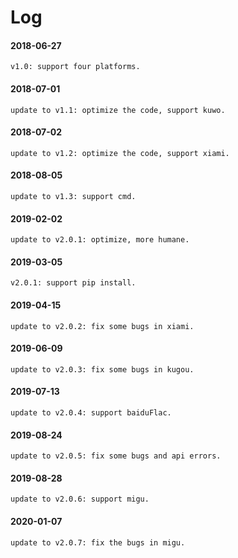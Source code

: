 # Log
#### 2018-06-27
```
v1.0: support four platforms.
```
#### 2018-07-01
```
update to v1.1: optimize the code, support kuwo.
```
#### 2018-07-02
```
update to v1.2: optimize the code, support xiami.
```
#### 2018-08-05
```
update to v1.3: support cmd.
```
#### 2019-02-02
```
update to v2.0.1: optimize, more humane.
```
#### 2019-03-05
```
v2.0.1: support pip install.
```
#### 2019-04-15
```
update to v2.0.2: fix some bugs in xiami.
```
#### 2019-06-09
```
update to v2.0.3: fix some bugs in kugou.
```
#### 2019-07-13
```
update to v2.0.4: support baiduFlac.
```
#### 2019-08-24
```
update to v2.0.5: fix some bugs and api errors.
```
#### 2019-08-28
```
update to v2.0.6: support migu.
```
#### 2020-01-07
```
update to v2.0.7: fix the bugs in migu.
```